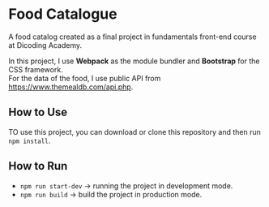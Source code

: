 # Food Catalogue
A food catalog created as a final project in fundamentals front-end course at Dicoding Academy.

In this project, I use **Webpack** as the module bundler and **Bootstrap** for the CSS framework.  
For the data of the food, I use public API from https://www.themealdb.com/api.php.

## How to Use
TO use this project, you can download or clone this repository and then run `npm install`.

## How to Run
- `npm run start-dev` -> running the project in development mode.
- `npm run build` -> build the project in production mode.

